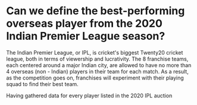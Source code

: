 # Can we define the best-performing overseas player from the 2020 Indian Premier League season?
The Indian Premier League, or IPL, is cricket's biggest Twenty20 cricket league, both in terms of viewership and lucrativity. The 8 franchise teams, each centered around a major Indian city, are allowed to have no more than 4 overseas (non - Indian) players in their team for each match. As a result, as the competition goes on, franchises will experiment with their playing squad to find their best team. 

Having gathered data for every player listed in the 2020 IPL auction
